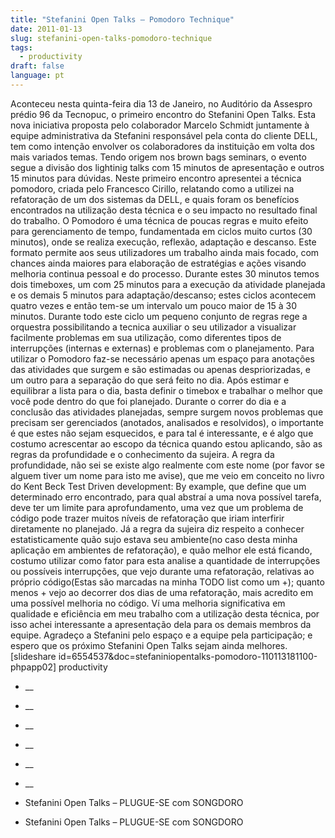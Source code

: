 ```yaml
---
title: "Stefanini Open Talks – Pomodoro Technique"
date: 2011-01-13
slug: stefanini-open-talks-pomodoro-technique
tags:
  - productivity
draft: false
language: pt
---
```


Aconteceu nesta quinta-feira dia 13 de Janeiro, no Auditório da Assespro prédio 96 da Tecnopuc, o primeiro encontro do Stefanini Open Talks.
Esta nova iniciativa proposta pelo colaborador Marcelo Schmidt juntamente à equipe administrativa da Stefanini responsável pela conta do cliente DELL, tem como intenção envolver os colaboradores da instituição em volta dos mais variados temas. Tendo origem nos brown bags seminars, o evento segue a divisão dos lightinig talks com 15 minutos de apresentação e outros 15 minutos para dúvidas.
Neste primeiro encontro apresentei a técnica pomodoro, criada pelo Francesco Cirillo, relatando como a utilizei na refatoração de um dos sistemas da DELL, e quais foram os benefícios encontrados na utilização desta técnica e o seu impacto no resultado final do trabalho.
O Pomodoro é uma técnica de poucas regras e muito efeito para gerenciamento de tempo, fundamentada em ciclos muito curtos (30 minutos), onde se realiza execução, reflexão, adaptação e descanso. Este formato permite aos seus utilizadores um trabalho ainda mais focado, com chances ainda maiores para elaboração de estratégias e ações visando melhoria continua pessoal e do processo.
Durante estes 30 minutos temos dois timeboxes, um com 25 minutos para a execução da atividade planejada e os demais 5 minutos para adaptação/descanso; estes ciclos acontecem quatro vezes e então tem-se um intervalo um pouco maior de 15 à 30 minutos. Durante todo este ciclo um pequeno conjunto de regras rege a orquestra possibilitando a tecnica auxiliar o seu utilizador a visualizar facilmente problemas em sua utilização, como diferentes tipos de interrupções (internas e externas) e problemas com o planejamento.
Para utilizar o Pomodoro faz-se necessário apenas um espaço para anotações das atividades que surgem e são estimadas ou apenas despriorizadas, e um outro para a separação do que será feito no dia. Após estimar e equilibrar a lista para o dia, basta definir o timebox e trabalhar o melhor que você pode dentro do que foi planejado.
Durante o correr do dia e a conclusão das atividades planejadas, sempre surgem novos problemas que precisam ser gerenciados (anotados, analisados e resolvidos), o importante é que estes não sejam esquecidos, e para tal é interessante, e é algo que costumo acrescentar ao escopo da técnica quando estou aplicando, são as regras da profundidade e o conhecimento da sujeira. A regra da profundidade, não sei se existe algo realmente com este nome (por favor se alguem tiver um nome para isto me avise), que me veio em conceito no livro do Kent Beck Test Driven development: By example, que define que um determinado erro encontrado, para qual abstraí a uma nova possível tarefa, deve ter um limite para aprofundamento, uma vez que um problema de código pode trazer muitos níveis de refatoração que iriam interfirir diretamente no planejado. Já a regra da sujeira diz respeito a conhecer estatisticamente quão sujo estava seu ambiente(no caso desta minha aplicação em ambientes de refatoração), e quão melhor ele está ficando, costumo utilizar como fator para esta analise a quantidade de interrupções ou possíveis interrupções, que vejo durante uma refatoração, relativas ao próprio código(Estas são marcadas na minha TODO list como um +); quanto menos + vejo ao decorrer dos dias de uma refatoração, mais acredito em uma possível melhoria no código.
Ví uma melhoria significativa em qualidade e eficiência em meu trabalho com a utilização desta técnica, por isso achei interessante a apresentação dela para os demais membros da equipe. Agradeço a Stefanini pelo espaço e a equipe pela participação; e espero que os próximo Stefanini Open Talks sejam ainda melhores.
[slideshare id=6554537&doc=stefaniniopentalks-pomodoro-110113181100-phpapp02]
productivity
- __
- __
- __
- __
- __
- __

- Stefanini Open Talks – PLUGUE-SE com SONGDORO

- Stefanini Open Talks – PLUGUE-SE com SONGDORO